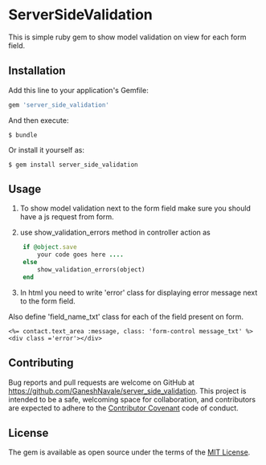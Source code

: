 # ServerSideValidation

This is simple ruby gem to show model validation on view for each form field.

## Installation

Add this line to your application's Gemfile:

```ruby
gem 'server_side_validation'
```

And then execute:

    $ bundle

Or install it yourself as:

    $ gem install server_side_validation

## Usage

1. To show model validation next to the form field make sure you should have a js request from form.

2. use show_validation_errors method in controller action as


```ruby
    if @object.save
        your code goes here ....
    else
        show_validation_errors(object)
    end
```

3. In html you need to write 'error' class for displaying error message next to the form field.

Also define 'field_name_txt' class for each of the field present on form. 

    <%= contact.text_area :message, class: 'form-control message_txt' %>
    <div class ='error'></div>

## Contributing

Bug reports and pull requests are welcome on GitHub at https://github.com/GaneshNavale/server_side_validation. This project is intended to be a safe, welcoming space for collaboration, and contributors are expected to adhere to the [Contributor Covenant](http://contributor-covenant.org) code of conduct.


## License

The gem is available as open source under the terms of the [MIT License](http://opensource.org/licenses/MIT).

